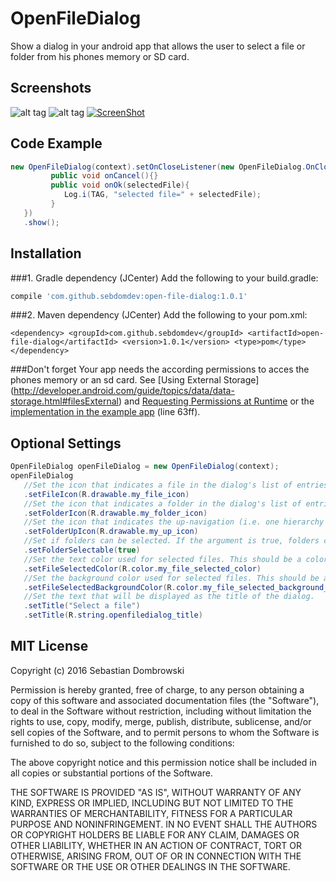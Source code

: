 # OpenFileDialog

Show a dialog in your android app that allows the user to select a file or folder from his phones memory or SD card. 

## Screenshots

![alt tag](https://cloud.githubusercontent.com/assets/12089383/12958423/79446846-cfe6-11e5-8a53-8220b24bc004.png)
![alt tag](https://cloud.githubusercontent.com/assets/12089383/12958424/79460e80-cfe6-11e5-9f50-f3775e0843ac.png)
[![ScreenShot](https://cloud.githubusercontent.com/assets/12089383/12958425/7946c2a8-cfe6-11e5-8639-8dce816d8e1e.png)](https://youtu.be/GVFLRnBA-nM)

## Code Example

```java
new OpenFileDialog(context).setOnCloseListener(new OpenFileDialog.OnCloseListener(){
         public void onCancel(){}
         public void onOk(selectedFile){
            Log.i(TAG, "selected file=" + selectedFile);
         }
   })
   .show();
 ```

## Installation

###1. Gradle dependency (JCenter)
Add the following to your build.gradle:
```gradle
compile 'com.github.sebdomdev:open-file-dialog:1.0.1'
```
###2. Maven dependency (JCenter)
Add the following to your pom.xml:
```maven
<dependency> <groupId>com.github.sebdomdev</groupId> <artifactId>open-file-dialog</artifactId> <version>1.0.1</version> <type>pom</type> </dependency>
```
###Don't forget
Your app needs the according permissions to acces the phones memory or an sd card. See [Using External Storage] (http://developer.android.com/guide/topics/data/data-storage.html#filesExternal) and [Requesting Permissions at Runtime](http://developer.android.com/training/permissions/requesting.html) or the [implementation in the example app](https://github.com/sebdomdev/OpenFileDialog/blob/master/app/src/main/java/de/mxapplications/openfiledialogexample/OpenFileDialogActivity.java) (line 63ff).

## Optional Settings

```java
OpenFileDialog openFileDialog = new OpenFileDialog(context);
openFileDialog
   //Set the icon that indicates a file in the dialog's list of entries in form of a Resource id.
   .setFileIcon(R.drawable.my_file_icon)
   //Set the icon that indicates a folder in the dialog's list of entries in form of a Resource id.
   .setFolderIcon(R.drawable.my_folder_icon)
   //Set the icon that indicates the up-navigation (i.e. one hierarchy up in the folder-hierarchy) in the dialog's list of entries in form of a Resource id.
   .setFolderUpIcon(R.drawable.my_up_icon)
   //Set if folders can be selected. If the argument is true, folders can be selected instead of files in the dialog.
   .setFolderSelectable(true)
   //Set the text color used for selected files. This should be a color value not a resource id.
   .setFileSelectedColor(R.color.my_file_selected_color)
   //Set the background color used for selected files. This should be a color value not a resource id.
   .setFileSelectedBackgroundColor(R.color.my_file_selected_background_color)
   //Set the text that will be displayed as the title of the dialog.
   .setTitle("Select a file")
   .setTitle(R.string.openfiledialog_title)
```

## MIT License

Copyright (c) 2016 Sebastian Dombrowski

Permission is hereby granted, free of charge, to any person obtaining a copy of this software and associated documentation files (the "Software"), to deal in the Software without restriction, including without limitation the rights to use, copy, modify, merge, publish, distribute, sublicense, and/or sell copies of the Software, and to permit persons to whom the Software is furnished to do so, subject to the following conditions:

The above copyright notice and this permission notice shall be included in all copies or substantial portions of the Software.

THE SOFTWARE IS PROVIDED "AS IS", WITHOUT WARRANTY OF ANY KIND, EXPRESS OR IMPLIED, INCLUDING BUT NOT LIMITED TO THE WARRANTIES OF MERCHANTABILITY, FITNESS FOR A PARTICULAR PURPOSE AND NONINFRINGEMENT. IN NO EVENT SHALL THE AUTHORS OR COPYRIGHT HOLDERS BE LIABLE FOR ANY CLAIM, DAMAGES OR OTHER LIABILITY, WHETHER IN AN ACTION OF CONTRACT, TORT OR OTHERWISE, ARISING FROM, OUT OF OR IN CONNECTION WITH THE SOFTWARE OR THE USE OR OTHER DEALINGS IN THE SOFTWARE.
